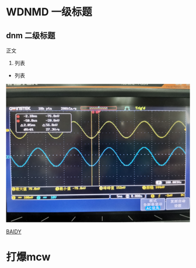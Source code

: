 # WDNMD 一级标题
## dnm 二级标题

正文

1. 列表
* 列表

![图片描述](IMG_20201222_142457.jpg)

[BAIDY](  http://www.baidu.com)


# 打爆mcw
